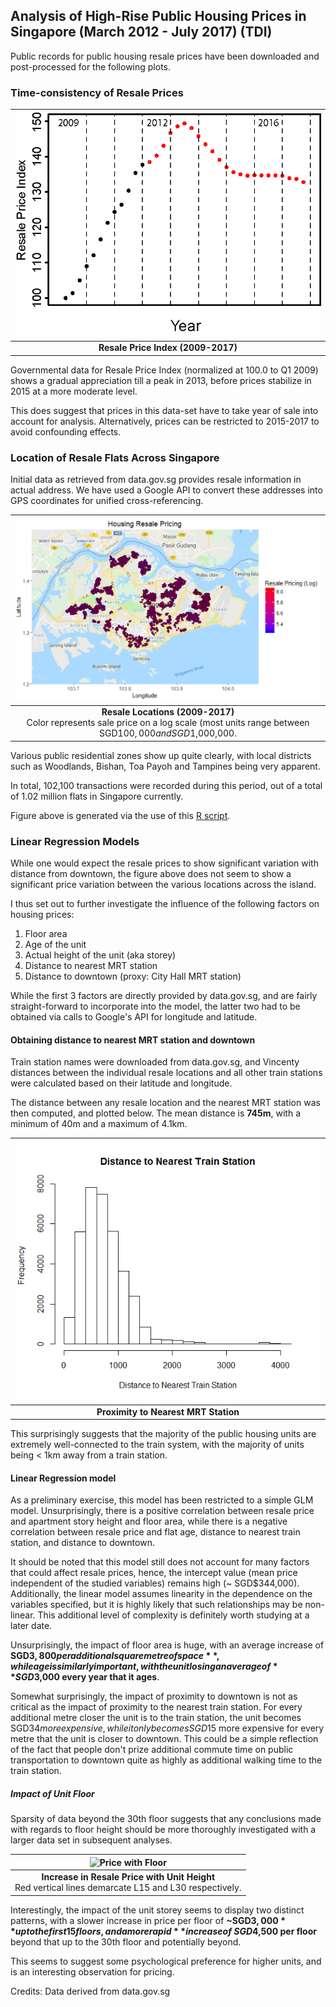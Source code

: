 ## Analysis of High-Rise Public Housing Prices in Singapore (March 2012 - July 2017) (TDI)

Public records for public housing resale prices have been downloaded and post-processed for the following plots.

### Time-consistency of Resale Prices

| ![Resale Price Index](https://raw.githubusercontent.com/ooichinchun/TDI/master/resale_plot.png "Resale Price Index") | 
|:--:| 
| **Resale Price Index (2009-2017)** |

Governmental data for Resale Price Index (normalized at 100.0 to Q1 2009) shows a gradual appreciation till a peak in 2013, before prices stabilize in 2015 at a more moderate level.

This does suggest that prices in this data-set have to take year of sale into account for analysis.
Alternatively, prices can be restricted to 2015-2017 to avoid confounding effects.

### Location of Resale Flats Across Singapore

Initial data as retrieved from data.gov.sg provides resale information in actual address. We have used a Google API to convert these addresses into GPS coordinates for unified cross-referencing.

| ![Resale Flat Location](https://raw.githubusercontent.com/ooichinchun/TDI/master/Price_Distribution.png "Housing Locations") | 
|:--:| 
| **Resale Locations (2009-2017)** <br/> Color represents sale price on a log scale (most units range between SGD$100,000 and SGD$1,000,000. |

Various public residential zones show up quite clearly, with local districts such as Woodlands, Bishan, Toa Payoh and Tampines being very apparent.

In total, 102,100 transactions were recorded during this period, out of a total of 1.02 million flats in Singapore currently.

Figure above is generated via the use of this [R script](https://raw.githubusercontent.com/ooichinchun/TDI/master/generate_price_ggmap.R "ggmap Script").

### Linear Regression Models

While one would expect the resale prices to show significant variation with distance from downtown, the figure above does not seem to show a significant price variation between the various locations across the island.

I thus set out to further investigate the influence of the following factors on housing prices:
1. Floor area
2. Age of the unit
3. Actual height of the unit (aka storey)
4. Distance to nearest MRT station
5. Distance to downtown (proxy: City Hall MRT station)

While the first 3 factors are directly provided by data.gov.sg, and are fairly straight-forward to incorporate into the model, the latter two had to be obtained via calls to Google's API for longitude and latitude.

#### Obtaining distance to nearest MRT station and downtown

Train station names were downloaded from data.gov.sg, and Vincenty distances between the individual resale locations and all other train stations were calculated based on their latitude and longitude.  

The distance between any resale location and the nearest MRT station was then computed, and plotted below. The mean distance is **745m**, with a minimum of 40m and a maximum of 4.1km. 

| ![Proximity to Trains](https://raw.githubusercontent.com/ooichinchun/TDI/master/Dist_Nearest_MRT.png "Train Station Proximity") | 
|:--:| 
| **Proximity to Nearest MRT Station** |


This surprisingly suggests that the majority of the public housing units are extremely well-connected to the train system, with the majority of units being < 1km away from a train station.

#### Linear Regression model

As a preliminary exercise, this model has been restricted to a simple GLM model. Unsurprisingly, there is a positive correlation between resale price and apartment story height and floor area, while there is a negative correlation between resale price and flat age, distance to nearest train station, and distance to downtown.

It should be noted that this model still does not account for many factors that could affect resale prices, hence, the intercept value (mean price independent of the studied variables) remains high (~ SGD$344,000). Additionally, the linear model assumes linearity in the dependence on the variables specified, but it is highly likely that such relationships may be non-linear. This additional level of complexity is definitely worth studying at a later date.

Unsurprisingly, the impact of floor area is huge, with an average increase of **SGD$3,800 per additional square metre of space**, while age is similarly important, with the unit losing an average of **SGD$3,000 every year that it ages**.

Somewhat surprisingly, the impact of proximity to downtown is not as critical as the impact of proximity to the nearest train station. For every additional metre closer the unit is to the train station, the unit becomes SGD$34 more expensive, while it only becomes SGD$15 more expensive for every metre that the unit is closer to downtown. This could be a simple reflection of the fact that people don't prize additional commute time on public transportation to downtown quite as highly as additional walking time to the train station.

##### Impact of Unit Floor

Sparsity of data beyond the 30th floor suggests that any conclusions made with regards to floor height should be more thoroughly investigated with a larger data set in subsequent analyses.

| ![Price with Floor](https://raw.githubusercontent.com/ooichinchun/TDI/master/https://github.com/ooichinchun/TDI/blob/master/Floor_Dependency.png "Price Variation with Floor") | 
|:--:| 
| **Increase in Resale Price with Unit Height** <br/> Red vertical lines demarcate L15 and L30 respectively. |

Interestingly, the impact of the unit storey seems to display two distinct patterns, with a slower increase in price per floor of **~SGD$3,000** up to the first 15 floors, and a more rapid **increase of ~SGD$4,500 per floor** beyond that up to the 30th floor and potentially beyond.

This seems to suggest some psychological preference for higher units, and is an interesting observation for pricing.

Credits: Data derived from data.gov.sg
